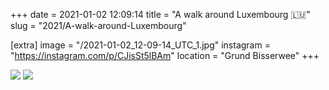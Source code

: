 +++
date = 2021-01-02 12:09:14
title = "A walk around Luxembourg 🇱🇺"
slug = "2021/A-walk-around-Luxembourg"

[extra]
image = "/2021-01-02_12-09-14_UTC_1.jpg"
instagram = "https://instagram.com/p/CJisSt5lBAm"
location = "Grund Bisserwee"
+++

<img src="/2021-01-02_12-09-14_UTC_1.jpg" />

<img src="/2021-01-02_12-09-14_UTC_2.jpg" />
